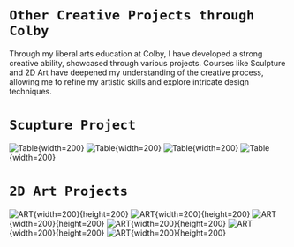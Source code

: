 
# **`Other Creative Projects through Colby`**

Through my liberal arts education at Colby, I have developed a strong creative ability, showcased through various projects. Courses like Sculpture and 2D Art have deepened my understanding of the creative process, allowing me to refine my artistic skills and explore intricate design techniques.

# **`Scupture Project`**

![Table](Images/table.JPG){width=200}
![Table](Images/table2.JPG){width=200}
![Table](Images/table3.JPG){width=200}
![Table](Images/table4.JPG){width=200}


# **`2D Art Projects`**

![ART](Images/ART.JPG){width=200}{height=200}
![ART](Images/ART2.JPG){width=200}{height=200}
![ART](Images/ART3.JPG){width=200}{height=200}
![ART](Images/ART4.JPG){width=200}{height=200}
![ART](Images/ART5.JPG){width=200}{height=200}
![ART](Images/ART6.JPG){width=200}{height=200}

